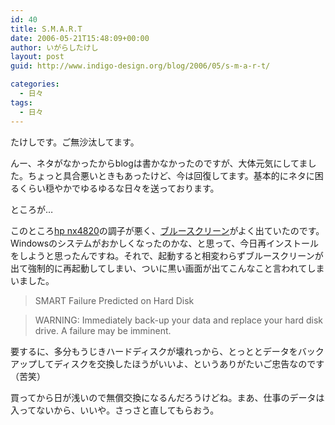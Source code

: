 ```yaml
---
id: 40
title: S.M.A.R.T
date: 2006-05-21T15:48:09+00:00
author: いがらしたけし
layout: post
guid: http://www.indigo-design.org/blog/2006/05/s-m-a-r-t/

categories:
  - 日々
tags:
  - 日々
---
```

たけしです。ご無沙汰してます。
  
んー、ネタがなかったからblogは書かなかったのですが、大体元気にしてました。ちょっと具合悪いときもあったけど、今は回復してます。基本的にネタに困るくらい穏やかでゆるゆるな日々を送っております。
  
ところが…

<!--more-->


  
このところ<a href="http://armadillo75.blog35.fc2.com/blog-entry-26.html" target="_blank" class="broken_link">hp nx4820</a>の調子が悪く、<a href="http://e-words.jp/w/E38396E383ABE383BCE382B9E382AFE383AAE383BCE383B3.html" target="_blank">ブルースクリーン</a>がよく出ていたのです。Windowsのシステムがおかしくなったのかな、と思って、今日再インストールをしようと思ったんですね。それで、起動すると相変わらずブルースクリーンが出て強制的に再起動してしまい、ついに黒い画面が出てこんなこと言われてしまいました。

> SMART Failure Predicted on Hard Disk
  
> WARNING: Immediately back-up your data and replace your hard disk drive. A failure may be imminent.

要するに、多分もうじきハードディスクが壊れっから、とっととデータをバックアップしてディスクを交換したほうがいいよ、というありがたいご忠告なのです（苦笑）
  
買ってから日が浅いので無償交換になるんだろうけどね。まあ、仕事のデータは入ってないから、いいや。さっさと直してもらおう。
